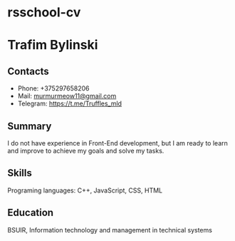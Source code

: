 # rsschool-cv

# Trafim Bylinski
## Contacts
- Phone: +375297658206
- Mail: murmurmeow11@gmail.com
- Telegram: https://t.me/Truffles_mld
## Summary
 I do not have experience in Front-End development, but I am ready to learn and improve to achieve my goals and solve my tasks.
## Skills
Programing languages: C++, JavaScript, CSS, HTML
## Education
BSUIR, Information technology and management in technical systems
